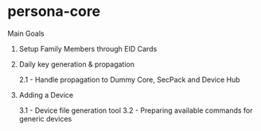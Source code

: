 # persona-core


Main Goals

   1. Setup Family Members through EID Cards
   2. Daily key generation & propagation

       2.1 - Handle propagation to Dummy Core, SecPack and Device Hub
   3. Adding a Device

       3.1 - Device file generation tool
       3.2 - Preparing available commands for generic devices
